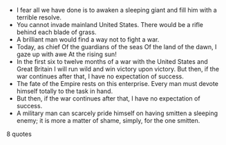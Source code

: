  - I fear all we have done is to awaken a sleeping giant and fill him with a terrible resolve.
 - You cannot invade mainland United States. There would be a rifle behind each blade of grass.
 - A brilliant man would find a way not to fight a war.
 - Today, as chief Of the guardians of the seas Of the land of the dawn, I gaze up with awe At the rising sun!
 - In the first six to twelve months of a war with the United States and Great Britain I will run wild and win victory upon victory. But then, if the war continues after that, I have no expectation of success.
 - The fate of the Empire rests on this enterprise. Every man must devote himself totally to the task in hand.
 - But then, if the war continues after that, I have no expectation of success.
 - A military man can scarcely pride himself on having smitten a sleeping enemy; it is more a matter of shame, simply, for the one smitten.

8 quotes